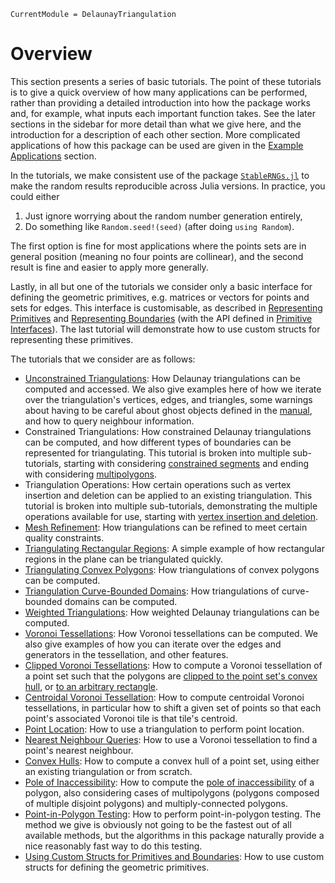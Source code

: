 ```@meta
CurrentModule = DelaunayTriangulation
```

# Overview

This section presents a series of basic tutorials. The point of these tutorials is to give a quick overview of how many applications can be performed, rather than providing a detailed introduction into how the package works and, for example, what inputs each important function takes. See the later sections in the sidebar for more detail than what we give here, and the introduction for a description of each other section. More complicated applications of how this package can be used are given in the [Example Applications](../applications/overview.md) section.

In the tutorials, we make consistent use of the package [`StableRNGs.jl`](https://github.com/JuliaRandom/StableRNGs.jl) to make the random results reproducible across Julia versions. In practice, you could either

1. Just ignore worrying about the random number generation entirely,
2. Do something like `Random.seed!(seed)` (after doing `using Random`).

The first option is fine for most applications where the points sets are in general position (meaning no four points are collinear), and the second result is fine and easier to apply more generally.

Lastly, in all but one of the tutorials we consider only a basic interface for defining the geometric primitives, e.g. matrices or vectors for points and sets for edges. This interface is customisable, as described in [Representing Primitives](../manual/primitives.md) and [Representing Boundaries](../manual/boundaries.md) (with the API defined in [Primitive Interfaces](../api/primitives.md)). The last tutorial will demonstrate how to use custom structs for 
representing these primitives.

The tutorials that we consider are as follows:

- [Unconstrained Triangulations](unconstrained.md): How Delaunay triangulations can be computed and accessed. We also give examples here of how we iterate over the triangulation's vertices, edges, and triangles, some warnings about having to be careful about ghost objects defined in the [manual](../manual/ghost_triangles.md), and how to query neighbour information.
- Constrained Triangulations: How constrained Delaunay triangulations can be computed, and how different types of boundaries can be represented for triangulating. This tutorial is broken into multiple sub-tutorials, starting with considering [constrained segments](constrained_edges.md) and ending with considering [multipolygons](constrained_multipolygon.md).
- Triangulation Operations: How certain operations such as vertex insertion and deletion can be applied to an existing triangulation. This tutorial is broken into multiple sub-tutorials, demonstrating the multiple operations available for use, starting with [vertex insertion and deletion](operations_vertex_insertion_deletion.md).
- [Mesh Refinement](refinement.md): How triangulations can be refined to meet certain quality constraints.
- [Triangulating Rectangular Regions](lattice.md): A simple example of how rectangular regions in the plane can be triangulated quickly.
- [Triangulating Convex Polygons](convex.md): How triangulations of convex polygons can be computed.
- [Triangulation Curve-Bounded Domains](curve_bounded.md): How triangulations of curve-bounded domains can be computed.
- [Weighted Triangulations](weighted.md): How weighted Delaunay triangulations can be computed.
- [Voronoi Tessellations](voronoi.md): How Voronoi tessellations can be computed. We also give examples of how you can iterate over the edges and generators in the tessellation, and other features.
- [Clipped Voronoi Tessellations](clipped.md): How to compute a Voronoi tessellation of a point set such that the polygons are [clipped to the point set's convex hull](clipped.md), or [to an arbitrary rectangle](clipped_rectangle.md).
- [Centroidal Voronoi Tessellation](centroidal.md): How to compute centroidal Voronoi tessellations, in particular how to shift a given set of points so that each point's associated Voronoi tile is that tile's centroid.
- [Point Location](point_location.md): How to use a triangulation to perform point location.
- [Nearest Neighbour Queries](nearest.md): How to use a Voronoi tessellation to find a point's nearest neighbour.
- [Convex Hulls](convex_hull.md): How to compute a convex hull of a point set, using either an existing triangulation or from scratch.
- [Pole of Inaccessibility](pole_of_inaccessibility.md): How to compute the [pole of inaccessibility](https://blog.mapbox.com/a-new-algorithm-for-finding-a-visual-center-of-a-polygon-7c77e6492fbc) of a polygon, also considering cases of multipolygons (polygons composed of multiple disjoint polygons) and multiply-connected polygons.
- [Point-in-Polygon Testing](point_in_polygon.md): How to perform point-in-polygon testing. The method we give is obviously not going to be the fastest out of all available methods, but the algorithms in this package naturally provide a nice reasonably fast way to do this testing.
- [Using Custom Structs for Primitives and Boundaries](custom_primitive.md): How to use custom structs for defining the geometric primitives.